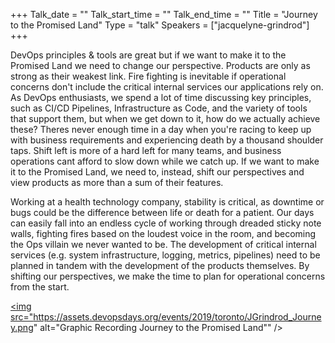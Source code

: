 +++
Talk_date = ""
Talk_start_time = ""
Talk_end_time = ""
Title = "Journey to the Promised Land"
Type = "talk"
Speakers = ["jacquelyne-grindrod"]
+++

DevOps principles & tools are great but if we want to make it to the Promised Land we need to change our perspective. Products are only as strong as their weakest link. Fire fighting is inevitable if operational concerns don't include the critical internal services our applications rely on. As DevOps enthusiasts, we spend a lot of time discussing key principles, such as CI/CD Pipelines, Infrastructure as Code, and the variety of tools that support them, but when we get down to it, how do we actually achieve these? Theres never enough time in a day when you're racing to keep up with business requirements and experiencing death by a thousand shoulder taps. Shift left is more of a hard left for many teams, and business operations cant afford to slow down while we catch up. If we want to make it to the Promised Land, we need to, instead, shift our perspectives and view products as more than a sum of their features.

 Working at a health technology company, stability is critical, as downtime or bugs could be the difference between life or death for a patient. Our days can easily fall into an endless cycle of working through dreaded sticky note walls, fighting fires based on the loudest voice in the room, and becoming the Ops villain we never wanted to be. The development of critical internal services (e.g. system infrastructure, logging, metrics, pipelines) need to be planned in tandem with the development of the products themselves. By shifting our perspectives, we make the time to plan for operational concerns from the start.

<a href="https://assets.devopsdays.org/events/2019/toronto/JGrindrod_Journey_Lg.jpg" target="_blank"><img src="https://assets.devopsdays.org/events/2019/toronto/JGrindrod_Journey.png" alt="Graphic Recording Journey to the Promised Land"" /></a>